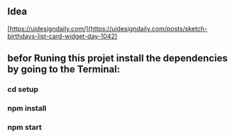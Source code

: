 ## Idea

[https://uidesigndaily.com/](https://uidesigndaily.com/posts/sketch-birthdays-list-card-widget-day-1042)

## befor Runing this projet install the dependencies by going to the Terminal:

### cd setup
### npm install
### npm start
